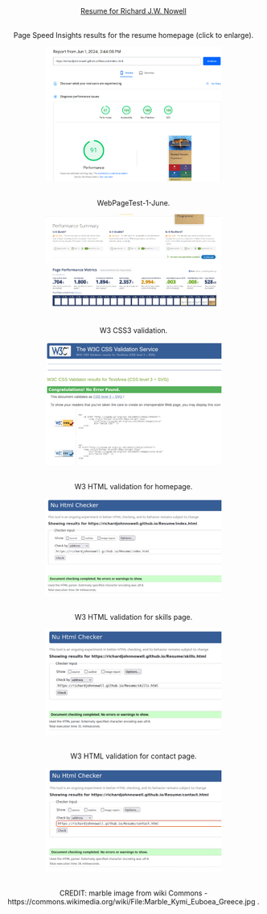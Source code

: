 <div align="center">
    <a href="https://richardjohnnowell.github.io/Resume/index.html" title="nowell-resume" alt="nowell-resume" target="_blank" rel="noopener">Resume for Richard J.W. Nowell
    </a>
</div>
<!--- page speed insights --->
    <br>
    <p align="center">
    Page Speed Insights results for the resume homepage (click to enlarge).
    </p>
<div align="center">
  <a href="https://github.com/RichardJohnNowell/Resume/blob/main/assets/images/page-speed-insights-1-june-22024.jpg?raw=true">
    <img src="https://github.com/RichardJohnNowell/Resume/blob/main/assets/images/page-speed-insights-1-june-22024.jpg?raw=true" width="350" height="268" title="page-speed-insights-1-june-22024" id="page-speed-insights-1-june-22024" alt="page-speed-insights-1-june-22024">
  </a>
</div>
<!--- webpagetest --->
    <br>
    <p align="center">
    WebPageTest-1-June.
    </p>
<div align="center">
      <a href="https://github.com/RichardJohnNowell/Resume/blob/main/assets/images/WebPageTest-1-June.jpg?raw=true">
        <img src="https://github.com/RichardJohnNowell/Resume/blob/main/assets/images/WebPageTest-1-June.jpg?raw=true" width="350" height="188" title="WebPageTest-1-June" id="WebPageTest-1-June" alt="WebPageTest-1-June">
      <a>
</div>
    <br>
<!---W3 CSS --->
    <p align="center">
    W3 CSS3 validation.
    </p>
<div align="center">
    <a href="https://github.com/RichardJohnNowell/Resume/blob/main/assets/images/w3-css-validation.jpg?raw=true">
      <img src="https://github.com/RichardJohnNowell/Resume/blob/main/assets/images/w3-css-validation.jpg?raw=true" width="350" height="245" title="w3-css-validation" id="w3-css-validation" alt="w3-css-validation">
    </a>
</div>
    <br>
<!--- W3 HTML --->
    <p align="center">
    W3 HTML validation for homepage.
    </p>
<div align="center">
  <a href="https://github.com/RichardJohnNowell/Resume/blob/main/assets/images/w3-html-validation-homepage.jpg?raw=true">
    <img src="https://github.com/RichardJohnNowell/Resume/blob/main/assets/images/w3-html-validation-homepage.jpg?raw=true" width="350" height="194" title="w3-html-validation-homepage" id="w3-html-validation-homepage" alt="w3-html-validation-homepage">
  </a>
</div>
    <br>
    <p align="center">
    W3 HTML validation for skills page.
    </p>
<div align="center">
  <a href="https://github.com/RichardJohnNowell/Resume/blob/main/assets/images/w3-html-validation-skills-page.jpg?raw=true">
    <img src="https://github.com/RichardJohnNowell/Resume/blob/main/assets/images/w3-html-validation-skills-page.jpg?raw=true" width="350" height="211" title="w3-html-validation-skills-page" id="w3-html-validation-skills-page" alt="w3-html-validation-skills-page">
  </a>
</div>
    <br>
    <p align="center">
    W3 HTML validation for contact page.
    </p>
<div align="center">
  <a href="https://github.com/RichardJohnNowell/Resume/blob/main/assets/images/w3-html-validation-contact-page.jpg?raw=true">
    <img src="https://github.com/RichardJohnNowell/Resume/blob/main/assets/images/w3-html-validation-contact-page.jpg?raw=true" width="350" height="207" title="w3-html-validation-contact-page" id="w3-html-validation-contact-page" alt="w3-html-validation-contact-page">
  </a>
</div>
    <br>
<!--- credit --->
    <p align="center">
    CREDIT: marble image from wiki Commons - https://commons.wikimedia.org/wiki/File:Marble_Kymi_Euboea_Greece.jpg .
    </p>
<!-- end -->
